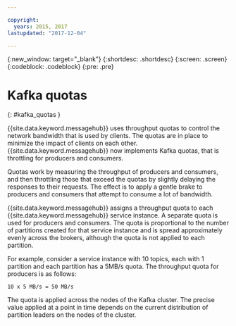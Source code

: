 ```yaml
---

copyright:
  years: 2015, 2017
lastupdated: "2017-12-04"

---
```


{:new_window: target="_blank"}
{:shortdesc: .shortdesc}
{:screen: .screen}
{:codeblock: .codeblock}
{:pre: .pre}


# Kafka quotas
{: #kafka_quotas }

{{site.data.keyword.messagehub}} uses throughput quotas to control the network bandwidth that is used by clients. The quotas are in place to minimize the impact of clients on each other. {{site.data.keyword.messagehub}} now implements Kafka quotas, that is throttling for producers and consumers.

Quotas work by measuring the throughput of producers and consumers, and then throttling those that exceed the quotas by slightly delaying the responses to their requests. The effect is to apply a gentle brake to producers and consumers that attempt to consume a lot of bandwidth.

{{site.data.keyword.messagehub}} assigns a throughput quota to each {{site.data.keyword.messagehub}} service instance. A separate quota is used for producers and consumers. The quota is proportional to the number of partitions created for that service instance and is spread approximately evenly across the brokers, although the quota is not applied to each partition.

For example, consider a service instance with 10 topics, each with 1 partition and each partition has a 5MB/s quota. The throughput quota for producers is as follows:

```
10 x 5 MB/s = 50 MB/s
```

The quota is applied across the nodes of the Kafka cluster. The precise value applied at a point in time depends on the current distribution of partition leaders on the nodes of the cluster.
